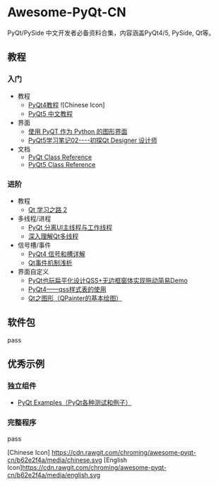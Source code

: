 # Awesome-PyQt-CN

PyQt/PySide 中文开发者必备资料合集，内容涵盖PyQt4/5, PySide, Qt等。

## 教程

### 入门

+ 教程
  + [PyQt4教程](http://www.qaulau.com/books/PyQt4_Tutorial/index.html) ![Chinese Icon]
  + [PyQt5 中文教程](https://www.gitbook.com/book/maicss/pyqt5/details) 
+ 界面
  + [使用 PyQT 作为 Python 的图形界面](http://hutaow.com/blog/2013/12/16/using-pyqt-as-graphical-interface-for-python/)
  + [PyQt5学习笔记02----初探Qt Designer 设计师](http://blog.csdn.net/a359680405/article/details/45098695)
+ 文档
  + [PyQt Class Reference](http://pyqt.sourceforge.net/Docs/PyQt4/classes.html)
  + [PyQt5 Class Reference](http://pyqt.sourceforge.net/Docs/PyQt5/class_reference.html)

### 进阶

+ 教程
  + [Qt 学习之路 2](https://www.devbean.net/category/qt-study-road-2/)
+ 多线程/进程
  + [PyQt 分离UI主线程与工作线程](http://blog.csdn.net/Mr_Zing/article/details/46945011)
  + [深入理解Qt多线程](http://blog.csdn.net/silangquan/article/details/17199169)
+ 信号槽/事件
  + [PyQt4 信号和槽详解](https://www.linuxzen.com/pyqt4-xin-hao-he-cao-xiang-jie.html)
  + [Qt事件机制浅析](http://qimo601.iteye.com/blog/1407911)
+ 界面自定义
  + [PyQt也玩扁平化设计QSS+无边框窗体实现拖动简易Demo](http://www.oschina.net/code/snippet_861229_37231)
  + [PyQt4——qss样式表的使用](http://bangz.me/archives/pyqt4-design-beautiful-ui-with-qss-stylesheet.html)
  + [Qt之图形（QPainter的基本绘图）](http://blog.csdn.net/liang19890820/article/details/51154216)

## 软件包

pass

## 优秀示例

### 独立组件

+ [PyQt Examples（PyQt各种测试和例子）](https://github.com/892768447/PyQt)

### 完整程序

pass

[Chinese Icon] https://cdn.rawgit.com/chroming/awesome-pyqt-cn/b62e2f4a/media/chinese.svg
[English Icon]https://cdn.rawgit.com/chroming/awesome-pyqt-cn/b62e2f4a/media/english.svg